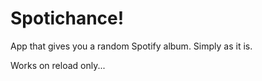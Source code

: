 # Spotichance!

App that gives you a random Spotify album. Simply as it is.

Works on reload only...